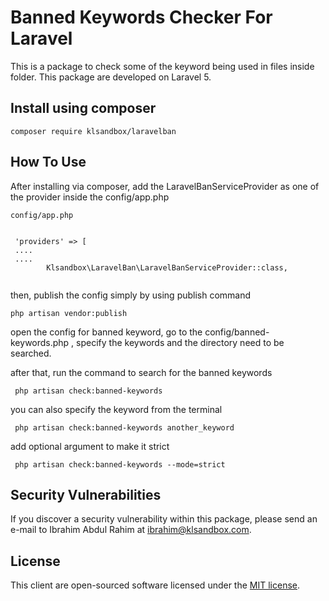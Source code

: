 # Banned Keywords Checker For Laravel

This is a package to check some of the keyword being used in files inside folder. This package are developed on Laravel 5.

## Install using composer
`composer require klsandbox/laravelban`

## How To Use
After installing via composer, add the LaravelBanServiceProvider as one of the provider inside the config/app.php 

```
config/app.php


 'providers' => [
 ....
 ....       
        Klsandbox\LaravelBan\LaravelBanServiceProvider::class,


```

then, publish the config simply by using publish command

`php artisan vendor:publish`

open the config for banned keyword, go to the config/banned-keywords.php , specify the keywords and the directory need to be searched.

after that, run the command to search for the banned keywords

` php artisan check:banned-keywords`

you can also specify the keyword from the terminal

` php artisan check:banned-keywords another_keyword`

add optional argument to make it strict

` php artisan check:banned-keywords --mode=strict`


## Security Vulnerabilities

If you discover a security vulnerability within this package, please send an e-mail to Ibrahim Abdul Rahim at ibrahim@klsandbox.com. 

## License

This client are open-sourced software licensed under the [MIT license](http://opensource.org/licenses/MIT).
